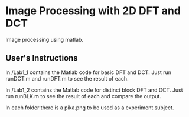 # Image Processing with 2D DFT and DCT

Image processing using matlab.

## User's Instructions

In /Lab1_1 contains the Matlab code for basic DFT and DCT.  Just run runDCT.m and runDFT.m to see the result of each.

In /Lab1_2 contains the Matlab code for distinct block DFT and DCT.  Just run runBLK.m to see the result of each and compare the output.

In each folder there is a pika.png to be used as a experiment subject. 